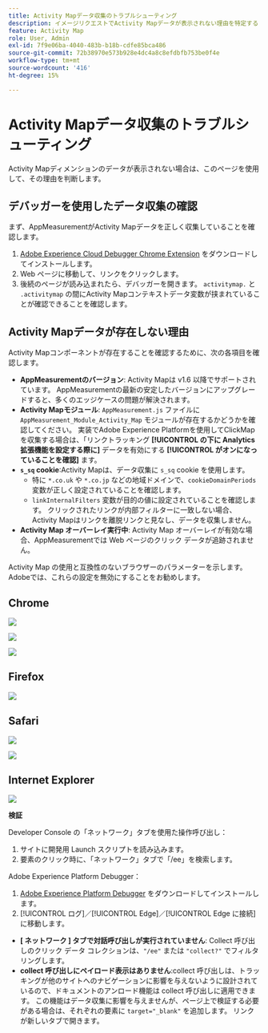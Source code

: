 ```yaml
---
title: Activity Mapデータ収集のトラブルシューティング
description: イメージリクエストでActivity Mapデータが表示されない理由を特定する
feature: Activity Map
role: User, Admin
exl-id: 7f9e06ba-4040-483b-b18b-cdfe85bca486
source-git-commit: 72b38970e573b928e4dc4a8c8efdbfb753be0f4e
workflow-type: tm+mt
source-wordcount: '416'
ht-degree: 15%

---
```


# Activity Mapデータ収集のトラブルシューティング

Activity Mapディメンションのデータが表示されない場合は、このページを使用して、その理由を判断します。

## デバッガーを使用したデータ収集の確認

まず、AppMeasurementがActivity Mapデータを正しく収集していることを確認します。

1. [Adobe Experience Cloud Debugger Chrome Extension](https://experienceleague.adobe.com/en/docs/experience-platform/debugger/home) をダウンロードしてインストールします。
2. Web ページに移動して、リンクをクリックします。
3. 後続のページが読み込まれたら、デバッガーを開きます。 `activitymap.` と `.activitymap` の間にActivity Mapコンテキストデータ変数が挟まれていることが確認できることを確認します。

## Activity Mapデータが存在しない理由

Activity Mapコンポーネントが存在することを確認するために、次の各項目を確認します。

* **AppMeasurementのバージョン**: Activity Mapは v1.6 以降でサポートされています。 AppMeasurementの最新の安定したバージョンにアップグレードすると、多くのエッジケースの問題が解決されます。
* **Activity Mapモジュール**: `AppMeasurement.js` ファイルに `AppMeasurement_Module_Activity_Map` モジュールが存在するかどうかを確認してください。 実装でAdobe Experience Platformを使用してClickMapを収集する場合は、「リンクトラッキング **[!UICONTROL の下に Analytics 拡張機能を設定する際に]** データを有効にする **[!UICONTROL がオンになっていることを確認]** ます。
* **`s_sq` cookie**:Activity Mapは、データ収集に `s_sq` cookie を使用します。
   * 特に `*.co.uk` や `*.co.jp` などの地域ドメインで、`cookieDomainPeriods` 変数が正しく設定されていることを確認します。
   * `linkInternalFilters` 変数が目的の値に設定されていることを確認します。 クリックされたリンクが内部フィルターに一致しない場合、Activity Mapはリンクを離脱リンクと見なし、データを収集しません。
* **Activity Map オーバーレイ実行中**: Activity Map オーバーレイが有効な場合、AppMeasurementでは Web ページのクリック データが追跡されません。

Activity Map の使用と互換性のないブラウザーのパラメーターを示します。Adobeでは、これらの設定を無効にすることをお勧めします。

## Chrome

![](assets/Chrome1.png)

![](assets/Chrome2.png)

![](assets/Chrome3.png)

## Firefox

![](assets/Firefox.png)

## Safari

![](assets/Safari1.png)

![](assets/Safari2.png)

## Internet Explorer

![](assets/IE1.png)


**検証**

Developer Console の「ネットワーク」タブを使用た操作呼び出し：

1. サイトに開発用 Launch スクリプトを読み込みます。
1. 要素のクリック時に、「ネットワーク」タブで「/ee」を検索します。

Adobe Experience Platform Debugger：

1. [Adobe Experience Platform Debugger](https://chromewebstore.google.com/detail/adobe-experience-platform/bfnnokhpnncpkdmbokanobigaccjkpob) をダウンロードしてインストールします。
1. [!UICONTROL ログ]／[!UICONTROL Edge]／[!UICONTROL Edge に接続]に移動します。

* **[ ネットワーク ] タブで対話呼び出しが実行されていません**: Collect 呼び出しのクリック データ コレクションは、`"/ee"` または `"collect?"` でフィルタリングします。
* **collect 呼び出しにペイロード表示はありません**:collect 呼び出しは、トラッキングが他のサイトへのナビゲーションに影響を与えないように設計されているので、ドキュメントのアンロード機能は collect 呼び出しに適用できます。 この機能はデータ収集に影響を与えませんが、ページ上で検証する必要がある場合は、それぞれの要素に `target="_blank"` を追加します。 リンクが新しいタブで開きます。
